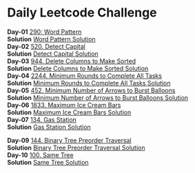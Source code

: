 # Daily Leetcode Challenge

**Day-01** [290: Word Pattern](https://leetcode.com/problems/word-pattern/) <br/>
**Solution** [Word Pattern Solution](src/main/resources/daily_leetcode_challenge/leetcode-day01-290-Word-Pattern.md) <br/>
**Day-02** [520. Detect Capital](https://leetcode.com/problems/detect-capital/) <br/>
**Solution** [Detect Capital Solution](src/main/resources/daily_leetcode_challenge/leetcode-day02-520-Detect-Capital.md) <br/>
**Day-03** [944. Delete Columns to Make Sorted](https://leetcode.com/problems/delete-columns-to-make-sorted/) <br/>
**Solution** [Delete Columns to Make Sorted Solution](src/main/java/daily_leetcode_challenge/DeleteColumnsToMakeSorted.java)  <br/>
**Day-04** [2244. Minimum Rounds to Complete All Tasks](https://leetcode.com/problems/minimum-rounds-to-complete-all-tasks/) <br/>
**Solution** [Minimum Rounds to Complete All Tasks Solution](src/main/java/daily_leetcode_challenge/MinimumRoundsToCompleteAllTasks.java)  <br/>
**Day-05** [452. Minimum Number of Arrows to Burst Balloons](https://leetcode.com/problems/minimum-number-of-arrows-to-burst-balloons/) <br/>
**Solution** [Minimum Number of Arrows to Burst Balloons Solution](src/main/java/daily_leetcode_challenge/MinimumArrowsToBurstBalloons.java)  <br/>
**Day-06** [1833. Maximum Ice Cream Bars](https://leetcode.com/problems/maximum-ice-cream-bars/) <br/>
**Solution** [Maximum Ice Cream Bars Solution](src/main/java/daily_leetcode_challenge/MaxIceCreamBars.java)  <br/>
**Day-07** [134. Gas Station](https://leetcode.com/problems/gas-station/) <br/>
**Solution** [Gas Station Solution](src/main/java/daily_leetcode_challenge/GasStation.java)  <br/>

**Day-09** [144. Binary Tree Preorder Traversal](https://leetcode.com/problems/binary-tree-preorder-traversal/) <br/>
**Solution** [Binary Tree Preorder Traversal Solution](src/main/java/daily_leetcode_challenge/BinaryTreePreOrderTraversal.java) <br/>
**Day-10** [100. Same Tree](https://leetcode.com/problems/same-tree/) <br/>
**Solution** [Same Tree Solution](src/main/java/daily_leetcode_challenge/SameTree.java) <br/>